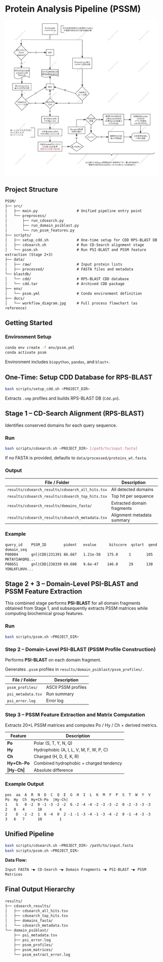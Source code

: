 # Protein Analysis Pipeline (PSSM)

![Pipeline Flowchart](docs/pssm_workflow.jpg)

## Project Structure

```
PSSM/
├── src/
│   ├── main.py                  # Unified pipeline entry point
│   └── preprocess/
│       ├── run_cdsearch.py
│       ├── run_domain_psiblast.py
│       └── run_pssm_features.py
├── scripts/
│   ├── setup_cdd.sh             # One-time setup for CDD RPS-BLAST DB
│   ├── cdsearch.sh              # Run CD-Search alignment stage
│   └── pssm.sh                  # Run PSI-BLAST and PSSM feature extraction (Stage 2+3)
├── data/
│   ├── raw/                     # Input protein lists
│   ├── processed/               # FASTA files and metadata
└── blastdb/
│   └── cdd/                     # RPS-BLAST CDD database
│   └── cdd.tar                  # Archived CDD package
├── env/
│   └── pssm.yml                 # Conda environment definition
├── docs/
│   └── workflow_diagram.jpg     # Full process flowchart (as reference)
```

## Getting Started

### Environment Setup

```bash
conda env create -f env/pssm.yml
conda activate pssm
```

Environment includes `biopython`, `pandas`, and `blast+`.

## One-Time: Setup CDD Database for RPS-BLAST

```bash
bash scripts/setup_cdd.sh <PROJECT_DIR>
```

Extracts `.smp` profiles and builds RPS-BLAST DB (`Cdd.pn`).

## Stage 1 – CD-Search Alignment (RPS-BLAST)

Identifies conserved domains for each query sequence.

### Run

```bash
bash scripts/cdsearch.sh <PROJECT_DIR> [/path/to/input.fasta]
```

If no FASTA is provided, defaults to `data/processed/proteins_wt.fasta`.

### Output

| File / Folder                                    | Description                |
| ------------------------------------------------ | -------------------------- |
| `results/cdsearch_results/cdsearch_all_hits.tsv` | All detected domains       |
| `results/cdsearch_results/cdsearch_top_hits.tsv` | Top hit per sequence       |
| `results/cdsearch_results/domains_fasta/`        | Extracted domain fragments |
| `results/cdsearch_results/cdsearch_metadata.tsv` | Alignment metadata summary |

### Example

```text
query_id    PSSM_ID        pident   evalue      bitscore  qstart  qend  domain_seq
P00004      gnl|CDD|231391 86.667   1.21e-58   175.0     1       105    MKTAYIAKQRQ...
P00651      gnl|CDD|238339 69.608   9.6e-47    146.0     29      130    YDNLKFLNVH...
```

## Stage 2 + 3 – Domain-Level PSI-BLAST and PSSM Feature Extraction

This combined stage performs **PSI-BLAST** for all domain fragments obtained from Stage 1,
and subsequently extracts PSSM matrices while computing biochemical group features.

### Run

```bash
bash scripts/pssm.sh <PROJECT_DIR>
```

### Step 2 – Domain-Level PSI-BLAST (PSSM Profile Construction)

Performs **PSI-BLAST** on each domain fragment.

Generates `.pssm` profiles in `results/domain_psiblast/pssm_profiles/`.

| File / Folder      | Description         |
| ------------------ | ------------------- |
| `pssm_profiles/`   | ASCII PSSM profiles |
| `psi_metadata.tsv` | Run summary         |
| `psi_error.log`    | Error log           |

### Step 3 – PSSM Feature Extraction and Matrix Computation

Extracts 20×L PSSM matrices and computes Po / Hy / Ch + derived metrics.

| Feature       | Description                             |
| ------------- | --------------------------------------- |
| **Po**        | Polar (S, T, Y, N, Q)                   |
| **Hy**        | Hydrophobic (A, I, L, V, M, F, W, P, C) |
| **Ch**        | Charged (H, D, E, K, R)                 |
| **Hy+Ch-Po**  | Combined hydrophobic + charged tendency |
| **\|Hy-Ch\|** | Absolute difference                     |

### Example Output

```text
pos  aa  A  R  N  D  C  Q  E  G  H  I  L  K  M  F  P  S  T  W  Y  V  Po  Hy  Ch  Hy+Ch-Po  |Hy-Ch|
1    G   0 -2  0 -1 -3 -2 -2  6 -2 -4 -4 -2 -3 -3 -2  0 -2 -3 -3 -3   2   8   4      10        4
2    D  -2 -2  1  6 -4  0  2 -1 -1 -3 -4 -1 -3 -4 -2  0 -1 -4 -3 -3   3   6   7      10        1
```

## Unified Pipeline

```bash
bash scripts/cdsearch.sh <PROJECT_DIR> /path/to/input.fasta
bash scripts/pssm.sh <PROJECT_DIR>
```

**Data Flow:**

```
Input FASTA ─▶ CD-Search ─▶ Domain Fragments ─▶ PSI-BLAST ─▶ PSSM Matrices
```

## Final Output Hierarchy

```
results/
├── cdsearch_results/
│   ├── cdsearch_all_hits.tsv
│   ├── cdsearch_top_hits.tsv
│   ├── domains_fasta/
│   └── cdsearch_metadata.tsv
└── domain_psiblast/
    ├── psi_metadata.tsv
    ├── psi_error.log
    ├── pssm_profiles/
    ├── pssm_matrices/
    └── pssm_extract_error.log
```
